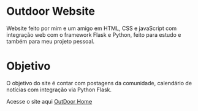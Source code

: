 # Outdoor Website
Website feito por mim e um amigo em HTML, CSS e javaScript com integração web com o framework Flask e Python, feito para estudo e também para meu
projeto pessoal.

# Objetivo
O objetivo do site é contar com postagens da comunidade, calendário de notícias com integração via Python Flask.

Acesse o site  aqui [OutDoor Home](https://ascii000.github.io/outdoor-website/main.html)
